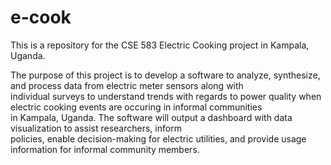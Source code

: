 # e-cook <br>
This is a repository for the CSE 583 Electric Cooking project in Kampala, Uganda. <br>

The purpose of this project is to develop a software to analyze, synthesize, and process data from electric meter sensors along with <br> individual surveys to understand trends with regards to power quality when electric cooking events are occuring in informal communities <br> in Kampala, Uganda. The software will output a dashboard with data visualization to assist researchers, inform <br> policies, enable decision-making for electric utilities, and provide usage information for informal community members.
 
